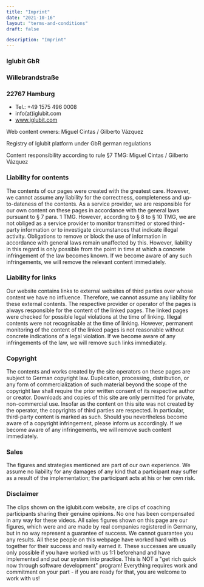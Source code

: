 ```yaml
---
title: "Imprint"
date: "2021-10-16"
layout: "terms-and-conditions"
draft: false

description: "Imprint"
---
```


### Iglubit GbR
### Willebrandstraße
### 22767 Hamburg

* Tel.: +49 1575 496 0008
* info(at)iglubit.com
* www.iglubit.com

Web content owners: Miguel Cintas / Gilberto Vázquez

Registry of Iglubit platform under GbR german regulations  

Content responsibility according to rule §7 TMG: Miguel Cintas / Gilberto Vázquez




### Liability for contents

The contents of our pages were created with the greatest care. However, we cannot assume any liability for the correctness, completeness and up-to-dateness of the contents. As a service provider, we are responsible for our own content on these pages in accordance with the general laws pursuant to § 7 para. 1 TMG. However, according to § 8 to § 10 TMG, we are not obliged as a service provider to monitor transmitted or stored third-party information or to investigate circumstances that indicate illegal activity. Obligations to remove or block the use of information in accordance with general laws remain unaffected by this. However, liability in this regard is only possible from the point in time at which a concrete infringement of the law becomes known. If we become aware of any such infringements, we will remove the relevant content immediately.

### Liability for links

Our website contains links to external websites of third parties over whose content we have no influence. Therefore, we cannot assume any liability for these external contents. The respective provider or operator of the pages is always responsible for the content of the linked pages. The linked pages were checked for possible legal violations at the time of linking. Illegal contents were not recognisable at the time of linking. However, permanent monitoring of the content of the linked pages is not reasonable without concrete indications of a legal violation. If we become aware of any infringements of the law, we will remove such links immediately.

### Copyright

The contents and works created by the site operators on these pages are subject to German copyright law. Duplication, processing, distribution, or any form of commercialization of such material beyond the scope of the copyright law shall require the prior written consent of its respective author or creator. Downloads and copies of this site are only permitted for private, non-commercial use. Insofar as the content on this site was not created by the operator, the copyrights of third parties are respected. In particular, third-party content is marked as such. Should you nevertheless become aware of a copyright infringement, please inform us accordingly. If we become aware of any infringements, we will remove such content immediately.

### Sales
The figures and strategies mentioned are part of our own experience. We assume no liability for any damages of any kind that a participant may suffer as a result of the implementation; the participant acts at his or her own risk.

### Disclaimer
The clips shown on the iglubit.com website, are clips of coaching participants sharing their genuine opinions. No one has been compensated in any way for these videos. All sales figures shown on this page are our figures, which were and are made by real companies registered in Germany, but in no way represent a guarantee of success. 
 We cannot guarantee you any results. All these people on this webpage have worked hard with us together for their success and really earned it.
 These successes are usually only possible if you have worked with us 1:1 beforehand and have implemented and put our system into practice.
This is NOT a "get rich quick now through software development" program! Everything requires work and commitment on your part - if you are ready for that, you are welcome to work with us!



